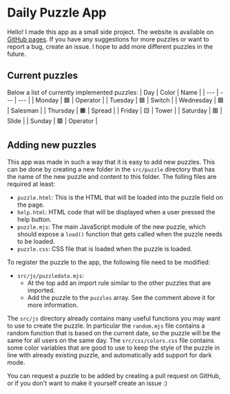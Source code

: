 
# Daily Puzzle App

Hello! I made this app as a small side project. The website is available on [GitHub pages](https://dirckvdende.github.io/daily-puzzle/). If you have any suggestions for more puzzles or want to report a bug, create an issue. I hope to add more different puzzles in the future.

## Current puzzles

Below a list of currently implemented puzzles:
| Day | Color | Name |
| --- | --- | --- |
| Monday | 🟪 | Operator |
| Tuesday | 🟦 | Switch |
| Wednesday | 🟩 | Salesman |
| Thursday | 🟧 | Spread |
| Friday | 🟨 | Tower |
| Saturday | 🟥 | Slide |
| Sunday | 🟪 | Operator |

## Adding new puzzles

This app was made in such a way that it is easy to add new puzzles. This can be done by creating a new folder in the `src/puzzle` directory that has the name of the new puzzle and content to this folder. The folling files are required at least:

- `puzzle.html`: This is the HTML that will be loaded into the puzzle field on the page.
- `help.html`: HTML code that will be displayed when a user pressed the help button.
- `puzzle.mjs`: The main JavaScript module of the new puzzle, which should expose a `load()` function that gets called when the puzzle needs to be loaded.
- `puzzle.css`: CSS file that is loaded when the puzzle is loaded.

To register the puzzle to the app, the following file need to be modified:

- `src/js/puzzledata.mjs`:
    - At the top add an import rule similar to the other puzzles that are imported.
    - Add the puzzle to the `puzzles` array. See the comment above it for more information.

The `src/js` directory already contains many useful functions you may want to use to create the puzzle. In particular the `random.mjs` file contains a random function that is based on the current date, so the puzzle will be the same for all users on the same day. The `src/css/colors.css` file contains some color variables that are good to use to keep the style of the puzzle in line with already existing puzzle, and automatically add support for dark mode.

You can request a puzzle to be added by creating a pull request on GitHub, or if you don't want to make it yourself create an issue :)